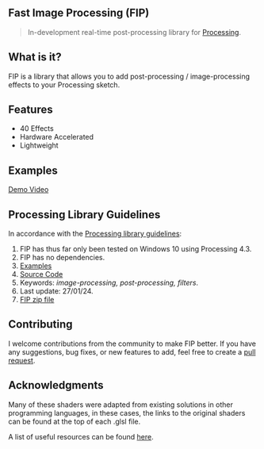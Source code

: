 ## Fast Image Processing (FIP)
> In-development real-time post-processing library for [Processing](https://processing.org/).

## What is it?
FIP is a library that allows you to add post-processing / image-processing effects to your Processing sketch. 

## Features
- 40 Effects
- Hardware Accelerated
- Lightweight

## Examples
[Demo Video](https://github.com/prontopablo/FIP/assets/55544101/9ec66583-ce3e-4e86-aaae-cb8ae8855f24)

## Processing Library Guidelines
In accordance with the [Processing library guidelines](https://github.com/benfry/processing4/wiki/Library-Guidelines):
1. FIP has thus far only been tested on Windows 10 using Processing 4.3.
2. FIP has no dependencies.
3. [Examples](TODO)
4. [Source Code](https://github.com/prontopablo/FIP)
5. Keywords: _image-processing, post-processing, filters_.
6. Last update: 27/01/24.
7. [FIP zip file](TODO)

## Contributing
I welcome contributions from the community to make FIP better. If you have any suggestions, bug fixes, or new features to add, feel free to create a [pull request](https://github.com/prontopablo/FIP/pulls).

## Acknowledgments
Many of these shaders were adapted from existing solutions in other programming languages, in these cases, the links to the original shaders can be found at the top of each .glsl file.

A list of useful resources can be found [here](resources.md).